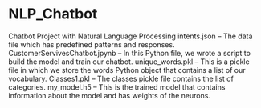 # NLP_Chatbot
Chatbot Project with Natural Language Processing 
  intents.json – The data file which has predefined patterns and responses.
	CustomerServivesChatbot.jpynb – In this Python file, we wrote a script to build the model and train our chatbot.
	unique_words.pkl – This is a pickle file in which we store the words Python object that contains a list of our vocabulary.
	Classes1.pkl – The classes pickle file contains the list of categories.
	my_model.h5 – This is the trained model that contains information about the model and has weights of the neurons.
